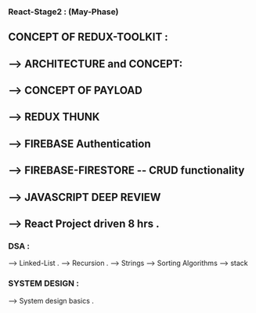 ### React-Stage2 : (May-Phase)

## CONCEPT OF REDUX-TOOLKIT : 

## --> ARCHITECTURE and CONCEPT: 

## --> CONCEPT OF PAYLOAD 

## --> REDUX THUNK

## --> FIREBASE Authentication

## --> FIREBASE-FIRESTORE -- CRUD functionality 

## --> JAVASCRIPT DEEP REVIEW

## --> React Project driven 8 hrs . 


### DSA :

--> Linked-List .
--> Recursion . 
--> Strings 
--> Sorting Algorithms 
--> stack 

### SYSTEM DESIGN : 

--> System design basics .








